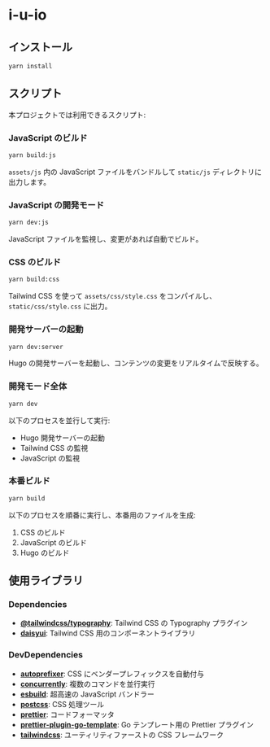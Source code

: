 # i-u-io

## インストール

```bash
yarn install
```

## スクリプト

本プロジェクトでは利用できるスクリプト:

### JavaScript のビルド

```bash
yarn build:js
```

`assets/js` 内の JavaScript ファイルをバンドルして `static/js` ディレクトリに出力します。

### JavaScript の開発モード

```bash
yarn dev:js
```

JavaScript ファイルを監視し、変更があれば自動でビルド。

### CSS のビルド

```bash
yarn build:css
```

Tailwind CSS を使って `assets/css/style.css` をコンパイルし、`static/css/style.css` に出力。

### 開発サーバーの起動

```bash
yarn dev:server
```

Hugo の開発サーバーを起動し、コンテンツの変更をリアルタイムで反映する。

### 開発モード全体

```bash
yarn dev
```

以下のプロセスを並行して実行:
- Hugo 開発サーバーの起動
- Tailwind CSS の監視
- JavaScript の監視

### 本番ビルド

```bash
yarn build
```

以下のプロセスを順番に実行し、本番用のファイルを生成:
1. CSS のビルド
2. JavaScript のビルド
3. Hugo のビルド

## 使用ライブラリ

### Dependencies
- **[@tailwindcss/typography](https://github.com/tailwindlabs/tailwindcss-typography)**: Tailwind CSS の Typography プラグイン
- **[daisyui](https://daisyui.com/)**: Tailwind CSS 用のコンポーネントライブラリ

### DevDependencies
- **[autoprefixer](https://github.com/postcss/autoprefixer)**: CSS にベンダープレフィックスを自動付与
- **[concurrently](https://github.com/open-cli-tools/concurrently)**: 複数のコマンドを並行実行
- **[esbuild](https://esbuild.github.io/)**: 超高速の JavaScript バンドラー
- **[postcss](https://postcss.org/)**: CSS 処理ツール
- **[prettier](https://prettier.io/)**: コードフォーマッタ
- **[prettier-plugin-go-template](https://github.com/NiklasPor/prettier-plugin-go-template)**: Go テンプレート用の Prettier プラグイン
- **[tailwindcss](https://tailwindcss.com/)**: ユーティリティファーストの CSS フレームワーク